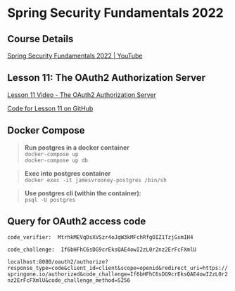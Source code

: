 # Spring Security Fundamentals 2022

## Course Details
[Spring Security Fundamentals 2022 | YouTube](https://www.youtube.com/playlist?list=PLEocw3gLFc8X_a8hGWGaBnSkPFJmbb8QP)

## Lesson 11: The OAuth2 Authorization Server
[Lesson 11 Video - The OAuth2 Authorization Server](https://www.youtube.com/watch?v=asAUMpEcdXw&list=PLEocw3gLFc8X_a8hGWGaBnSkPFJmbb8QP&index=10)

[Code for Lesson 11 on GitHub](https://github.com/lspil/youtubechannel/tree/master/ss_2022_c11_e1)

## Docker Compose
>**Run postgres in a docker container**  
`docker-compose up`  
`docker-compose up db`

>**Exec into postgres container**  
`docker exec -it jamesvrooney-postgres /bin/sh`

>**Use postgres cli (within the container):**  
`psql -U postgres`


## Query for OAuth2 access code
`code_verifier:  MtrhkMEVqDsXVSzr4oJqW3kMFchRfgOIZ1TzjGsmIH4`

`code_challenge:  If6bHFhC6sDG9crEksQAE4owI2zL0r2nz2ErFcFXmlU` 

`localhost:8080/oauth2/authorize?response_type=code&client_id=client&scope=openid&redirect_uri=https://springone.io/authorized&code_challenge=If6bHFhC6sDG9crEksQAE4owI2zL0r2nz2ErFcFXmlU&code_challenge_method=S256`
